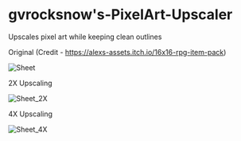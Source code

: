 # gvrocksnow's-PixelArt-Upscaler
Upscales pixel art while keeping clean outlines

Original (Credit - https://alexs-assets.itch.io/16x16-rpg-item-pack)

![Sheet](https://user-images.githubusercontent.com/22365275/68945399-56454f00-07d6-11ea-9bb0-ffc697e3e4d8.png)

2X Upscaling

![Sheet_2X](https://user-images.githubusercontent.com/22365275/68945447-72e18700-07d6-11ea-9001-7d9fe6ded36e.png)

4X Upscaling

![Sheet_4X](https://user-images.githubusercontent.com/22365275/68945477-7bd25880-07d6-11ea-8b37-32b8aff9d145.png)

